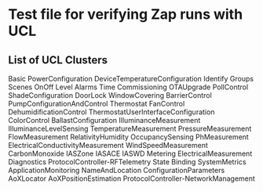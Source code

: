 # Test file for verifying Zap runs with UCL

## List of UCL Clusters

Basic
PowerConfiguration
DeviceTemperatureConfiguration
Identify
Groups
Scenes
OnOff
Level
Alarms
Time
Commissioning
OTAUpgrade
PollControl
ShadeConfiguration
DoorLock
WindowCovering
BarrierControl
PumpConfigurationAndControl
Thermostat
FanControl
DehumidificationControl
ThermostatUserInterfaceConfiguration
ColorControl
BallastConfiguration
IlluminanceMeasurement
IlluminanceLevelSensing
TemperatureMeasurement
PressureMeasurement
FlowMeasurement
RelativityHumidity
OccupancySensing
PhMeasurement
ElectricalConductivityMeasurement
WindSpeedMeasurement
CarbonMonoxide
IASZone
IASACE
IASWD
Metering
ElectricalMeasurement
Diagnostics
ProtocolController-RFTelemetry
State
Binding
SystemMetrics
ApplicationMonitoring
NameAndLocation
ConfigurationParameters
AoXLocator
AoXPositionEstimation
ProtocolController-NetworkManagement

